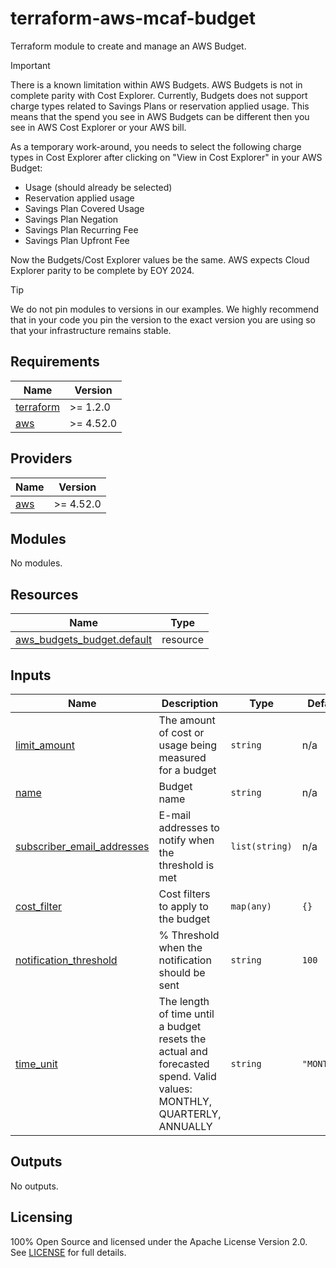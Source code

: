 # terraform-aws-mcaf-budget

Terraform module to create and manage an AWS Budget.

> [!IMPORTANT]
> There is a known limitation within AWS Budgets. AWS Budgets is not in complete parity with Cost Explorer. Currently, Budgets does not support charge types related to Savings Plans or reservation applied usage. This means that the spend you see in AWS Budgets can be different then you see in AWS Cost Explorer or your AWS bill.

As a temporary work-around, you needs to select the following charge types in Cost Explorer after clicking on "View in Cost Explorer" in your AWS Budget:

- Usage (should already be selected)
- Reservation applied usage
- Savings Plan Covered Usage
- Savings Plan Negation
- Savings Plan Recurring Fee
- Savings Plan Upfront Fee

Now the Budgets/Cost Explorer values be the same. AWS expects Cloud Explorer parity to be complete by EOY 2024.

> [!TIP]
> We do not pin modules to versions in our examples. We highly recommend that in your code you pin the version to the exact version you are using so that your infrastructure remains stable.

<!-- BEGIN_TF_DOCS -->
## Requirements

| Name | Version |
|------|---------|
| <a name="requirement_terraform"></a> [terraform](#requirement\_terraform) | >= 1.2.0 |
| <a name="requirement_aws"></a> [aws](#requirement\_aws) | >= 4.52.0 |

## Providers

| Name | Version |
|------|---------|
| <a name="provider_aws"></a> [aws](#provider\_aws) | >= 4.52.0 |

## Modules

No modules.

## Resources

| Name | Type |
|------|------|
| [aws_budgets_budget.default](https://registry.terraform.io/providers/hashicorp/aws/latest/docs/resources/budgets_budget) | resource |

## Inputs

| Name | Description | Type | Default | Required |
|------|-------------|------|---------|:--------:|
| <a name="input_limit_amount"></a> [limit\_amount](#input\_limit\_amount) | The amount of cost or usage being measured for a budget | `string` | n/a | yes |
| <a name="input_name"></a> [name](#input\_name) | Budget name | `string` | n/a | yes |
| <a name="input_subscriber_email_addresses"></a> [subscriber\_email\_addresses](#input\_subscriber\_email\_addresses) | E-mail addresses to notify when the threshold is met | `list(string)` | n/a | yes |
| <a name="input_cost_filter"></a> [cost\_filter](#input\_cost\_filter) | Cost filters to apply to the budget | `map(any)` | `{}` | no |
| <a name="input_notification_threshold"></a> [notification\_threshold](#input\_notification\_threshold) | % Threshold when the notification should be sent | `string` | `100` | no |
| <a name="input_time_unit"></a> [time\_unit](#input\_time\_unit) | The length of time until a budget resets the actual and forecasted spend. Valid values: MONTHLY, QUARTERLY, ANNUALLY | `string` | `"MONTHLY"` | no |

## Outputs

No outputs.
<!-- END_TF_DOCS -->

## Licensing

100% Open Source and licensed under the Apache License Version 2.0. See [LICENSE](https://github.com/schubergphilis/terraform-aws-mcaf-budgets/blob/main/LICENSE) for full details.

